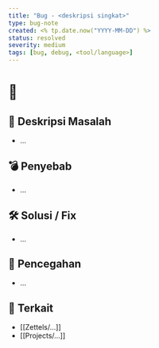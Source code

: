 ```yaml
---
title: "Bug - <deskripsi singkat>"
type: bug-note
created: <% tp.date.now("YYYY-MM-DD") %>
status: resolved
severity: medium
tags: [bug, debug, <tool/language>]
---
```


# 🐞 <judul bug>

## 📄 Deskripsi Masalah
- ...

## 💣 Penyebab
- ...

## 🛠 Solusi / Fix
- ...

## 🔁 Pencegahan
- ...

## 🔗 Terkait
- [[Zettels/...]]
- [[Projects/...]]
